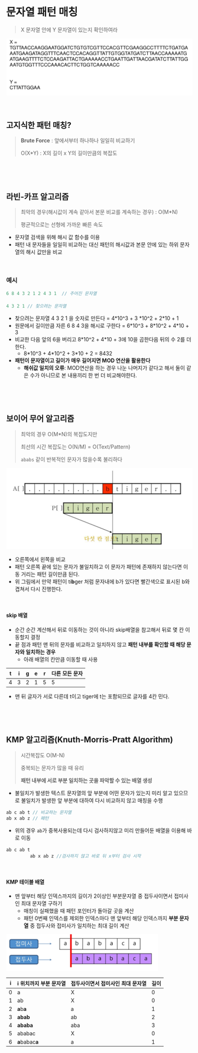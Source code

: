 # 문자열 패턴 매칭

> X 문자열 안에 Y 문자열이 있는지 확인하여라

<img src="algo_textPattern.assets/image-20220224162718107.png" alt="image-20220224162718107" style="zoom:67%;" />

​         

## 고지식한 패턴 매칭?

> **Brute Force** : 앞에서부터 하나하나 일일히 비교하기
>
> O(X*Y) : X의 길이 x Y의 길이만큼의 복잡도

​             

​            

## 라빈-카프 알고리즘

> 최악의 경우(해시값이 계속 같아서 본문 비교를 계속하는 경우) : O(M*N)
>
> 평균적으로는 선형에 가까운 빠른 속도

* 문자열 검색을 위해 해시 값 함수를 이용
* 패턴 내 문자들을 일일히 비교하는 대신 패턴의 해시값과 본문 안에 있는 하위 문자열의 해시 값만을 비교

​        

### 예시

```java
6 8 4 3 2 1 2 4 3 1  // 주어진 문자열

4 3 2 1 // 찾으려는 문자열
```

* 찾으려는 문자열 4 3 2 1 을 숫자로 만든다 = 4*10^3 + 3 *10^2 + 2\*10 + 1
* 원문에서 길이만큼 자른 6 8 4 3을 해시로 구한다 = 6\*10^3 + 8*10^2 + 4\*10 + 3
* 비교한 다음 앞의 6을 버리고 8*10^2 + 4\*10 + 3에 10을 곱한다음 뒤의 수 2를 더한다.
  * 8*10^3 + 4\*10^2 + 3\*10 + 2 = 8432
* **패턴이 문자열이고 길이가 매우 길어지면 MOD 연산을 활용한다**
  * **해쉬값 일치의 오류**: MOD연산을 하는 경우 나눈 나머지가 같다고 해서 둘이 같은 수가 아니므로 본 내용끼리 한 번 더 비교해야한다.

​            

​           

## 보이어 무어 알고리즘

> 최악의 경우 O(M*N)의 복잡도지만
>
> 최선의 시간 복잡도는 O(N/M) = O(Text/Pattern)
>
> `ababs` 같이 반복적인 문자가 많을수록 불리하다 

<img src="algo_textPattern.assets/image-20220224152951679.png" alt="image-20220224152951679" style="zoom:67%;" />

* 오른쪽에서 왼쪽을 비교
* 패턴 오른쪽 끝에 있는 문자가 불일치하고 이 문자가 패턴에 존재하지 않는다면 이동 거리는 패턴 길이만큼 된다.
* 위 그림에서 만약 패턴이 ti**b**ger 처럼 문자내에 b가 있다면 빨간색으로 표시된 b와 겹쳐서 다시 진행한다.

​        

#### skip 배열

* 순간 순간 계산해서 뒤로 이동하는 것이 아니라 skip배열을 참고해서 뒤로 몇 칸 이동할지 결정
* 끝 점과 패턴 맨 뒤의 문자를 비교하고 일치하지 않고  **패턴 내부를 확인할 때 해당 문자와 일치하는 경우** 
  * 아래 배열의 칸만큼 이동할 때 사용

| t    | i    | g    | e    | r    | 다른 모든 문자 |
| ---- | ---- | ---- | ---- | ---- | -------------- |
| 4    | 3    | 2    | 1    | 5    | 5              |

* 맨 뒤 글자가 서로 다른데 t이고 tiger에 t는 포함되므로 글자를 4칸 민다.

​          

​          

## KMP 알고리즘(Knuth-Morris-Pratt Algorithm)

> 시간복잡도 O(M-N)
>
> 중복되는 문자가 많을 때 유리
>
> **패턴 내부에 서로 부분 일치하는 곳을 파악할 수 있는 배열 생성**

* 불일치가 발생한 텍스트 문자열의 앞 부분에 어떤 문자가 있는지 미리 알고 있으므로 불일치가 발생한 앞 부분에 대하여 다시 비교하지 않고 매칭을 수행

````java
ab c ab t // 비교하는 문자열
ab x ab z // 패턴
````

* 위의 경우 `ab`가 중복사용되는데 다시 검사하지않고 미리 만들어둔 배열을 이용해 바로 이동

```java
ab c ab t
	 	 ab x ab z //검사하지 않고 바로 뒤 x부터 검사 시작
```

​        

#### KMP 테이블 배열

* 맨 앞부터 해당 인덱스까지의 길이가 2이상인 부분문자열 중 접두사이면서 접미사인 최대 문자열 구하기
  * 매칭이 실패했을 때 패턴 포인터가 돌아갈 곳을 계산
  * 패턴 0번째 인덱스를 제외한 인덱스마다 맨 앞부터 해당 인덱스까지 **부분 문자열** 중 접두사와 접미사가 일치하는 최대 길이 계산

<img src="algo_textPattern.assets/image-20220224155423599.png" alt="image-20220224155423599" style="zoom:80%;" />

| i    | i 위치까지 부분 문자열 | 접두사이면서 접미사인 최대 문자열 | 길이 |
| ---- | ---------------------- | --------------------------------- | ---- |
| 0    | a                      | X                                 | 0    |
| 1    | ab                     | X                                 | 0    |
| 2    | **a**b**a**            | a                                 | 1    |
| 3    | **abab**               | ab                                | 2    |
| 4    | **ababa**              | aba                               | 3    |
| 5    | ababac                 | X                                 | 0    |
| 6    | **a**babac**a**        | a                                 | 1    |

